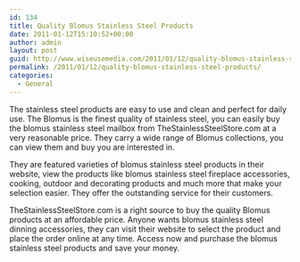 ```yaml
---
id: 134
title: Quality Blomus Stainless Steel Products
date: 2011-01-12T15:10:52+00:00
author: admin
layout: post
guid: http://www.wiseusemedia.com/2011/01/12/quality-blomus-stainless-steel-products/
permalink: /2011/01/12/quality-blomus-stainless-steel-products/
categories:
  - General
---
```

The stainless steel products are easy to use and clean and perfect for daily use. The Blomus is the finest quality of stainless steel, you can easily buy the blomus stainless steel mailbox from TheStainlessSteelStore.com at a very reasonable price. They carry a wide range of Blomus collections, you can view them and buy you are interested in.

They are featured varieties of blomus stainless steel products in their website, view the products like blomus stainless steel fireplace accessories, cooking, outdoor and decorating products and much more that make your selection easier. They offer the outstanding service for their customers.

TheStainlessSteelStore.com is a right source to buy the quality Blomus products at an affordable price. Anyone wants blomus stainless steel dinning accessories, they can visit their website to select the product and place the order online at any time. Access now and purchase the blomus stainless steel products and save your money.